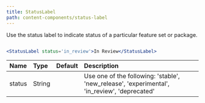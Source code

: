 ```yaml
---
title: StatusLabel
path: content-components/status-label
---
```



Use the status label to indicate status of a particular feature set or package.

```.jsx

<StatusLabel status='in_review'>In Review</StatusLabel>
```

| Name | Type | Default | Description |
| :- | :- | :-: | :- |
| status | String |  | Use one of the following: 'stable', 'new_release', 'experimental', 'in_review', 'deprecated'|
